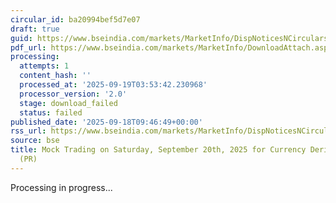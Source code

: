 ```yaml
---
circular_id: ba20994bef5d7e07
draft: true
guid: https://www.bseindia.com/markets/MarketInfo/DispNoticesNCirculars.aspx?Noticeid={EC0DB20E-B385-48ED-AC4C-5402890479DC}&noticeno=20250918-13&dt=09/18/2025&icount=13&totcount=63&flag=0
pdf_url: https://www.bseindia.com/markets/MarketInfo/DownloadAttach.aspx?id=20250918-13&attachedId=
processing:
  attempts: 1
  content_hash: ''
  processed_at: '2025-09-19T03:53:42.230968'
  processor_version: '2.0'
  stage: download_failed
  status: failed
published_date: '2025-09-18T09:46:49+00:00'
rss_url: https://www.bseindia.com/markets/MarketInfo/DispNoticesNCirculars.aspx?Noticeid={EC0DB20E-B385-48ED-AC4C-5402890479DC}&noticeno=20250918-13&dt=09/18/2025&icount=13&totcount=63&flag=0
source: bse
title: Mock Trading on Saturday, September 20th, 2025 for Currency Derivatives segment
  (PR)
---
```


Processing in progress...